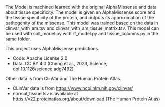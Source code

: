 The Model is machined learned with the original AlphaMissense and data about tissue specificity. The model is given an AlphaMissense score and the tissue specificity of the protein, and outputs its approximation of the pathogenity of the missense. This model was trained based on the data in clinvar_with_am.tsv and clinvar_with_am_tissue_matrix.tsv. This model can be used with call_model.py with rf_model.py and tissue_columns.py in the same folder.

This project uses AlphaMissense predictions.  
- Code: Apache License 2.0  
- Data: CC BY 4.0 (Cheng et al., 2023, Science, doi:10.1126/science.adg7492)

Other data is from ClinVar and The Human Protein Atlas.
- CLinVar data is from https://www.ncbi.nlm.nih.gov/clinvar/
- normal_tissue.tsv is available at https://v22.proteinatlas.org/about/download (The Human Protein Atlas)
